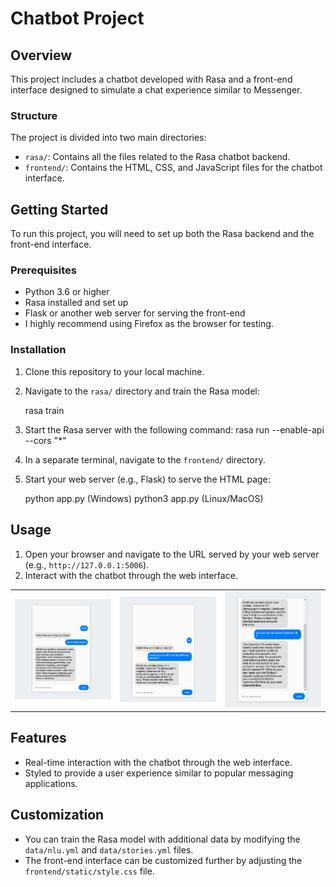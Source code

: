 # Chatbot Project

## Overview

This project includes a chatbot developed with Rasa and a front-end interface designed to simulate a chat experience similar to Messenger.

### Structure

The project is divided into two main directories:
- `rasa/`: Contains all the files related to the Rasa chatbot backend.
- `frontend/`: Contains the HTML, CSS, and JavaScript files for the chatbot interface.

## Getting Started

To run this project, you will need to set up both the Rasa backend and the front-end interface.

### Prerequisites

- Python 3.6 or higher
- Rasa installed and set up
- Flask or another web server for serving the front-end
- I highly recommend using Firefox as the browser for testing.

### Installation

1. Clone this repository to your local machine.
2. Navigate to the `rasa/` directory and train the Rasa model:

    rasa train

3. Start the Rasa server with the following command:
    rasa run --enable-api --cors "*"
4. In a separate terminal, navigate to the `frontend/` directory.
5. Start your web server (e.g., Flask) to serve the HTML page:

    python app.py (Windows)
    python3 app.py (Linux/MacOS)

## Usage

1. Open your browser and navigate to the URL served by your web server (e.g., `http://127.0.0.1:5006`).
2. Interact with the chatbot through the web interface.

<table>
  <tr>
    <td>
      <img src="demo/demo1.png" alt="Chatbot Screenshot 1" width="300"/>
    </td>
    <td>
      <img src="demo/demo2.png" alt="Chatbot Screenshot 2" width="300"/>
    </td>
    <td>
      <img src="demo/demo3.png" alt="Chatbot Screenshot 3" width="300"/>
    </td>
  </tr>
</table>

## Features

- Real-time interaction with the chatbot through the web interface.
- Styled to provide a user experience similar to popular messaging applications.

## Customization

- You can train the Rasa model with additional data by modifying the `data/nlu.yml` and `data/stories.yml` files.
- The front-end interface can be customized further by adjusting the `frontend/static/style.css` file.




